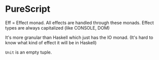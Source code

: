 # PureScript

Eff = Effect monad. All effects are handled through these monads.
Effect types are always capitalized (like CONSOLE, DOM)

It's more granular than Haskell which just has the IO monad.
 (It's hard to know what kind of effect it will be in Haskell)

`Unit` is an empty tuple.
